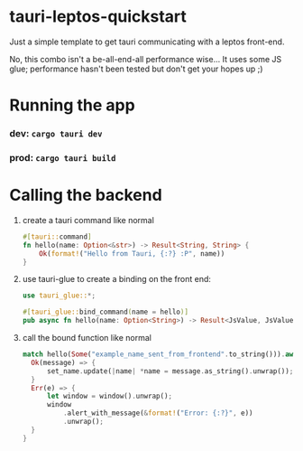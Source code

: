 # tauri-leptos-quickstart
Just a simple template to get tauri communicating with a leptos front-end.

No, this combo isn't a be-all-end-all performance wise... It uses some JS glue; performance hasn't been tested but don't get your hopes up ;)

# Running the app
### dev: ```cargo tauri dev```
### prod: ```cargo tauri build```

# Calling the backend
1. create a tauri command like normal
   ```rust
   #[tauri::command]
   fn hello(name: Option<&str>) -> Result<String, String> {
       Ok(format!("Hello from Tauri, {:?} :P", name))
   }
   ```
2. use tauri-glue to create a binding on the front end:
   ```rust
   use tauri_glue::*;
   
   #[tauri_glue::bind_command(name = hello)]
   pub async fn hello(name: Option<String>) -> Result<JsValue, JsValue>;
   ```
3. call the bound function like normal
   ```rust
   match hello(Some("example_name_sent_from_frontend".to_string())).await {
     Ok(message) => {
         set_name.update(|name| *name = message.as_string().unwrap());
     }
     Err(e) => {
         let window = window().unwrap();
         window
             .alert_with_message(&format!("Error: {:?}", e))
             .unwrap();
     }
   }
   ```